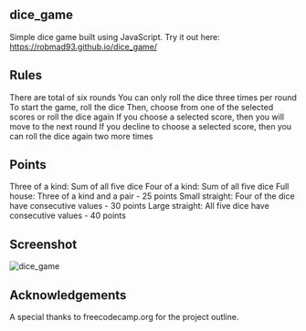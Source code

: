 ## dice_game
Simple dice game built using JavaScript. Try it out here: https://robmad93.github.io/dice_game/

## Rules
There are total of six rounds
You can only roll the dice three times per round
To start the game, roll the dice
Then, choose from one of the selected scores or roll the dice again
If you choose a selected score, then you will move to the next round
If you decline to choose a selected score, then you can roll the dice again two more times


## Points
Three of a kind: Sum of all five dice
Four of a kind: Sum of all five dice
Full house: Three of a kind and a pair - 25 points
Small straight: Four of the dice have consecutive values - 30 points
Large straight: All five dice have consecutive values - 40 points
 
## Screenshot
![dice_game](https://github.com/user-attachments/assets/a4b4f249-f370-49c0-9e15-b51d68c81c28)

## Acknowledgements
A special thanks to freecodecamp.org for the project outline.
 
